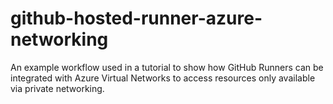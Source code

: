 # github-hosted-runner-azure-networking
An example workflow used in a tutorial to show how GitHub Runners can be integrated with Azure Virtual Networks to access resources only available via private networking.
